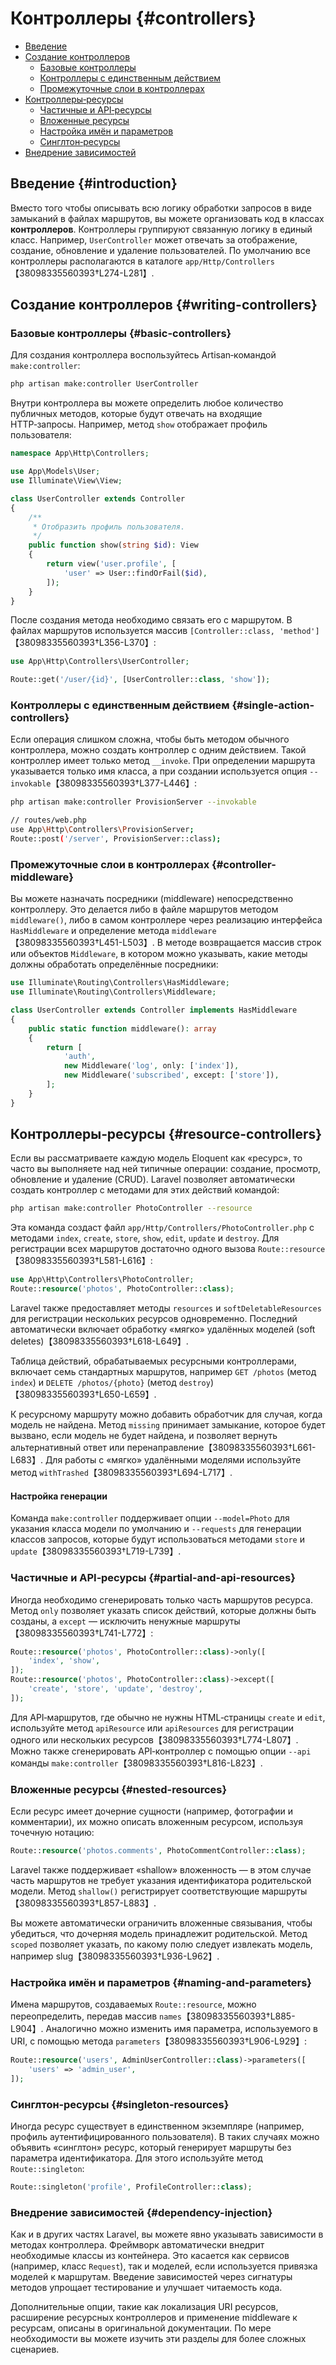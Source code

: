 # Контроллеры {#controllers}

- [Введение](#introduction)
- [Создание контроллеров](#writing-controllers)
  - [Базовые контроллеры](#basic-controllers)
  - [Контроллеры с единственным действием](#single-action-controllers)
  - [Промежуточные слои в контроллерах](#controller-middleware)
- [Контроллеры‑ресурсы](#resource-controllers)
  - [Частичные и API‑ресурсы](#partial-and-api-resources)
  - [Вложенные ресурсы](#nested-resources)
  - [Настройка имён и параметров](#naming-and-parameters)
  - [Синглтон‑ресурсы](#singleton-resources)
- [Внедрение зависимостей](#dependency-injection)

## Введение {#introduction}

Вместо того чтобы описывать всю логику обработки запросов в виде замыканий в
файлах маршрутов, вы можете организовать код в классах **контроллеров**.
Контроллеры группируют связанную логику в единый класс. Например,
`UserController` может отвечать за отображение, создание, обновление и удаление
пользователей. По умолчанию все контроллеры располагаются в каталоге
`app/Http/Controllers`【38098335560393†L274-L281】.

## Создание контроллеров {#writing-controllers}

### Базовые контроллеры {#basic-controllers}

Для создания контроллера воспользуйтесь Artisan‑командой `make:controller`:

```bash
php artisan make:controller UserController
```

Внутри контроллера вы можете определить любое количество публичных методов,
которые будут отвечать на входящие HTTP‑запросы. Например, метод `show`
отображает профиль пользователя:

```php
namespace App\Http\Controllers;

use App\Models\User;
use Illuminate\View\View;

class UserController extends Controller
{
    /**
     * Отобразить профиль пользователя.
     */
    public function show(string $id): View
    {
        return view('user.profile', [
            'user' => User::findOrFail($id),
        ]);
    }
}
```

После создания метода необходимо связать его с маршрутом. В файлах маршрутов
используется массив `[Controller::class, 'method']`【38098335560393†L356-L370】:

```php
use App\Http\Controllers\UserController;

Route::get('/user/{id}', [UserController::class, 'show']);
```

### Контроллеры с единственным действием {#single-action-controllers}

Если операция слишком сложна, чтобы быть методом обычного контроллера, можно
создать контроллер с одним действием. Такой контроллер имеет только метод
`__invoke`. При определении маршрута указывается только имя класса, а при
создании используется опция `--invokable`【38098335560393†L377-L446】:

```bash
php artisan make:controller ProvisionServer --invokable

// routes/web.php
use App\Http\Controllers\ProvisionServer;
Route::post('/server', ProvisionServer::class);
```

### Промежуточные слои в контроллерах {#controller-middleware}

Вы можете назначать посредники (middleware) непосредственно контроллеру. Это
делается либо в файле маршрутов методом `middleware()`, либо в самом
контроллере через реализацию интерфейса `HasMiddleware` и определение метода
`middleware`【38098335560393†L451-L503】. В методе возвращается массив строк
или объектов `Middleware`, в котором можно указывать, какие методы должны
обработать определённые посредники:

```php
use Illuminate\Routing\Controllers\HasMiddleware;
use Illuminate\Routing\Controllers\Middleware;

class UserController extends Controller implements HasMiddleware
{
    public static function middleware(): array
    {
        return [
            'auth',
            new Middleware('log', only: ['index']),
            new Middleware('subscribed', except: ['store']),
        ];
    }
}
```

## Контроллеры‑ресурсы {#resource-controllers}

Если вы рассматриваете каждую модель Eloquent как «ресурс», то часто вы
выполняете над ней типичные операции: создание, просмотр, обновление и удаление
(CRUD). Laravel позволяет автоматически создать контроллер с методами для этих
действий командой:

```bash
php artisan make:controller PhotoController --resource
```

Эта команда создаст файл `app/Http/Controllers/PhotoController.php` с
методами `index`, `create`, `store`, `show`, `edit`, `update` и `destroy`. Для
регистрации всех маршрутов достаточно одного вызова `Route::resource`【38098335560393†L581-L616】:

```php
use App\Http\Controllers\PhotoController;
Route::resource('photos', PhotoController::class);
```

Laravel также предоставляет методы `resources` и `softDeletableResources` для
регистрации нескольких ресурсов одновременно. Последний автоматически
включает обработку «мягко» удалённых моделей (soft deletes)【38098335560393†L618-L649】.

Таблица действий, обрабатываемых ресурсными контроллерами, включает семь
стандартных маршрутов, например `GET /photos` (метод `index`) и `DELETE
/photos/{photo}` (метод `destroy`)【38098335560393†L650-L659】.

К ресурсному маршруту можно добавить обработчик для случая, когда модель не
найдена. Метод `missing` принимает замыкание, которое будет вызвано, если
модель не будет найдена, и позволяет вернуть альтернативный ответ или
перенаправление【38098335560393†L661-L683】. Для работы с «мягко» удалёнными
моделями используйте метод `withTrashed`【38098335560393†L694-L717】.

#### Настройка генерации

Команда `make:controller` поддерживает опции `--model=Photo` для указания
класса модели по умолчанию и `--requests` для генерации классов запросов,
которые будут использоваться методами `store` и `update`【38098335560393†L719-L739】.

### Частичные и API‑ресурсы {#partial-and-api-resources}

Иногда необходимо сгенерировать только часть маршрутов ресурса. Метод
`only` позволяет указать список действий, которые должны быть созданы, а
`except` — исключить ненужные маршруты【38098335560393†L741-L772】:

```php
Route::resource('photos', PhotoController::class)->only([
    'index', 'show',
]);
Route::resource('photos', PhotoController::class)->except([
    'create', 'store', 'update', 'destroy',
]);
```

Для API‑маршрутов, где обычно не нужны HTML‑страницы `create` и `edit`,
используйте метод `apiResource` или `apiResources` для регистрации
одного или нескольких ресурсов【38098335560393†L774-L807】. Можно также сгенерировать API‑контроллер
с помощью опции `--api` команды `make:controller`【38098335560393†L816-L823】.

### Вложенные ресурсы {#nested-resources}

Если ресурс имеет дочерние сущности (например, фотографии и комментарии),
их можно описать вложенным ресурсом, используя точечную нотацию:

```php
Route::resource('photos.comments', PhotoCommentController::class);
```

Laravel также поддерживает «shallow» вложенность — в этом случае часть
маршрутов не требует указания идентификатора родительской модели. Метод
`shallow()` регистрирует соответствующие маршруты【38098335560393†L857-L883】.

Вы можете автоматически ограничить вложенные связывания, чтобы убедиться, что
дочерняя модель принадлежит родительской. Метод `scoped` позволяет указать,
по какому полю следует извлекать модель, например slug【38098335560393†L936-L962】.

### Настройка имён и параметров {#naming-and-parameters}

Имена маршрутов, создаваемых `Route::resource`, можно переопределить,
передав массив `names`【38098335560393†L885-L904】. Аналогично можно изменить
имя параметра, используемого в URI, с помощью метода `parameters`【38098335560393†L906-L929】:

```php
Route::resource('users', AdminUserController::class)->parameters([
    'users' => 'admin_user',
]);
```

### Синглтон‑ресурсы {#singleton-resources}

Иногда ресурс существует в единственном экземпляре (например, профиль
аутентифицированного пользователя). В таких случаях можно объявить «синглтон»
ресурс, который генерирует маршруты без параметра идентификатора. Для этого
используйте метод `Route::singleton`:

```php
Route::singleton('profile', ProfileController::class);
```

### Внедрение зависимостей {#dependency-injection}

Как и в других частях Laravel, вы можете явно указывать зависимости в
методах контроллера. Фреймворк автоматически внедрит необходимые классы из
контейнера. Это касается как сервисов (например, класс `Request`), так и
моделей, если используется привязка моделей к маршрутам. Введение зависимостей
через сигнатуры методов упрощает тестирование и улучшает читаемость кода.

Дополнительные опции, такие как локализация URI ресурсов, расширение
ресурсных контроллеров и применение middleware к ресурсам, описаны в
оригинальной документации. По мере необходимости вы можете изучить эти
разделы для более сложных сценариев.